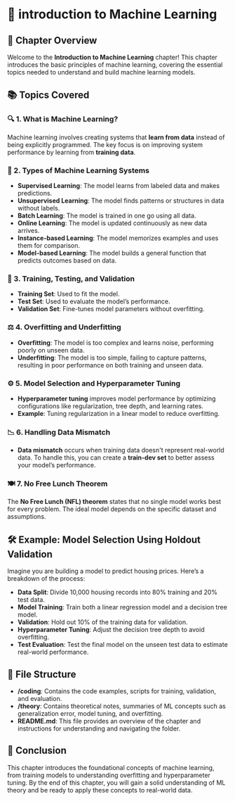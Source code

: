 # 📘 introduction to Machine Learning

## 📝 Chapter Overview
Welcome to the **Introduction to Machine Learning** chapter! This chapter introduces the basic principles of machine learning, covering the essential topics needed to understand and build machine learning models.

## 📚 Topics Covered

### 🔍 1. What is Machine Learning?
Machine learning involves creating systems that **learn from data** instead of being explicitly programmed. The key focus is on improving system performance by learning from **training data**.

### 🧠 2. Types of Machine Learning Systems
- **Supervised Learning**: The model learns from labeled data and makes predictions.
- **Unsupervised Learning**: The model finds patterns or structures in data without labels.
- **Batch Learning**: The model is trained in one go using all data.
- **Online Learning**: The model is updated continuously as new data arrives.
- **Instance-based Learning**: The model memorizes examples and uses them for comparison.
- **Model-based Learning**: The model builds a general function that predicts outcomes based on data.

### 🧪 3. Training, Testing, and Validation
- **Training Set**: Used to fit the model.
- **Test Set**: Used to evaluate the model’s performance.
- **Validation Set**: Fine-tunes model parameters without overfitting.

### ⚖️ 4. Overfitting and Underfitting
- **Overfitting**: The model is too complex and learns noise, performing poorly on unseen data.
- **Underfitting**: The model is too simple, failing to capture patterns, resulting in poor performance on both training and unseen data.

### ⚙️ 5. Model Selection and Hyperparameter Tuning
- **Hyperparameter tuning** improves model performance by optimizing configurations like regularization, tree depth, and learning rates.
- **Example**: Tuning regularization in a linear model to reduce overfitting.

### 📉 6. Handling Data Mismatch
- **Data mismatch** occurs when training data doesn't represent real-world data. To handle this, you can create a **train-dev set** to better assess your model’s performance.

### 🍽 7. No Free Lunch Theorem
The **No Free Lunch (NFL) theorem** states that no single model works best for every problem. The ideal model depends on the specific dataset and assumptions.

## 🛠 Example: Model Selection Using Holdout Validation

Imagine you are building a model to predict housing prices. Here’s a breakdown of the process:

- **Data Split**: Divide 10,000 housing records into 80% training and 20% test data.
- **Model Training**: Train both a linear regression model and a decision tree model.
- **Validation**: Hold out 10% of the training data for validation.
- **Hyperparameter Tuning**: Adjust the decision tree depth to avoid overfitting.
- **Test Evaluation**: Test the final model on the unseen test data to estimate real-world performance.

## 📂 File Structure
- **/coding**: Contains the code examples, scripts for training, validation, and evaluation.
- **/theory**: Contains theoretical notes, summaries of ML concepts such as generalization error, model tuning, and overfitting.
- **README.md**: This file provides an overview of the chapter and instructions for understanding and navigating the folder.

## 🏁 Conclusion
This chapter introduces the foundational concepts of machine learning, from training models to understanding overfitting and hyperparameter tuning. By the end of this chapter, you will gain a solid understanding of ML theory and be ready to apply these concepts to real-world data.
